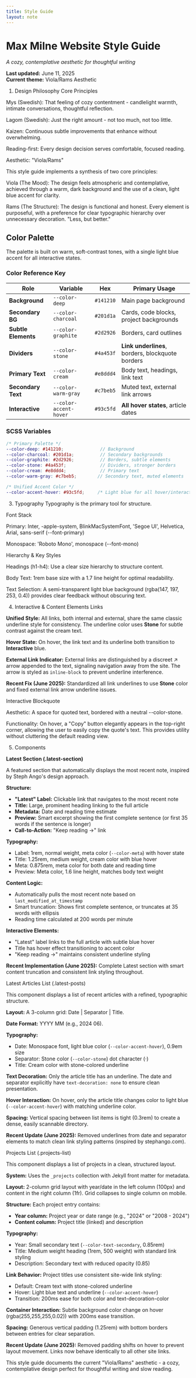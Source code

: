 ```yaml
---
title: Style Guide
layout: note
---
```


# Max Milne Website Style Guide
*A cozy, contemplative aesthetic for thoughtful writing*

**Last updated:** June 11, 2025  
**Current theme:** Viola/Rams Aesthetic

1. Design Philosophy
Core Principles

Mys (Swedish): That feeling of cozy contentment - candlelight warmth, intimate conversations, thoughtful reflection.

Lagom (Swedish): Just the right amount - not too much, not too little.

Kaizen: Continuous subtle improvements that enhance without overwhelming.

Reading-first: Every design decision serves comfortable, focused reading.

Aesthetic: "Viola/Rams"

This style guide implements a synthesis of two core principles:

Viola (The Mood): The design feels atmospheric and contemplative, achieved through a warm, dark background and the use of a clean, light blue accent for clarity.

Rams (The Structure): The design is functional and honest. Every element is purposeful, with a preference for clear typographic hierarchy over unnecessary decoration. "Less, but better."

## Color Palette
The palette is built on warm, soft-contrast tones, with a single light blue accent for all interactive states.

### Color Reference Key

| Role | Variable | Hex | Primary Usage |
|------|----------|-----|---------------|
| **Background** | `--color-deep` | `#141210` | Main page background |
| **Secondary BG** | `--color-charcoal` | `#201d1a` | Cards, code blocks, project backgrounds |
| **Subtle Elements** | `--color-graphite` | `#2d2926` | Borders, card outlines |
| **Dividers** | `--color-stone` | `#4a453f` | **Link underlines**, borders, blockquote borders |
| **Primary Text** | `--color-cream` | `#e8ddd4` | Body text, headings, link text |
| **Secondary Text** | `--color-warm-gray` | `#c7beb5` | Muted text, external link arrows |
| **Interactive** | `--color-accent-hover` | `#93c5fd` | **All hover states**, article dates |

### SCSS Variables

```scss
/* Primary Palette */
--color-deep: #141210;              // Background
--color-charcoal: #201d1a;          // Secondary backgrounds
--color-graphite: #2d2926;          // Borders, subtle elements
--color-stone: #4a453f;             // Dividers, stronger borders
--color-cream: #e8ddd4;             // Primary text
--color-warm-gray: #c7beb5;        // Secondary text, muted elements

/* Unified Accent Color */
--color-accent-hover: #93c5fd;     /* Light blue for all hover/interactive states */
```

3. Typography
Typography is the primary tool for structure.

Font Stack

Primary: Inter, -apple-system, BlinkMacSystemFont, 'Segoe UI', Helvetica, Arial, sans-serif (--font-primary)

Monospace: 'Roboto Mono', monospace (--font-mono)

Hierarchy & Key Styles

Headings (h1-h4): Use a clear size hierarchy to structure content.

Body Text: 1rem base size with a 1.7 line height for optimal readability.

Text Selection: A semi-transparent light blue background (rgba(147, 197, 253, 0.4)) provides clear feedback without obscuring text.

4. Interactive & Content Elements
Links

**Unified Style:** All links, both internal and external, share the same classic underline style for consistency. The underline color uses **Stone** for subtle contrast against the cream text.

**Hover State:** On hover, the link text and its underline both transition to **Interactive** blue.

**External Link Indicator:** External links are distinguished by a discreet ↗ arrow appended to the text, signaling navigation away from the site. The arrow is styled as `inline-block` to prevent underline interference.

**Recent Fix (June 2025):** Standardized all link underlines to use **Stone** color and fixed external link arrow underline issues.

Interactive Blockquote

Aesthetic: A space for quoted text, bordered with a neutral --color-stone.

Functionality: On hover, a "Copy" button elegantly appears in the top-right corner, allowing the user to easily copy the quote's text. This provides utility without cluttering the default reading view.

5. Components

**Latest Section (.latest-section)**

A featured section that automatically displays the most recent note, inspired by Steph Ango's design approach.

**Structure:**
- **"Latest" Label:** Clickable link that navigates to the most recent note
- **Title:** Large, prominent heading linking to the full article
- **Metadata:** Date and reading time estimate
- **Preview:** Smart excerpt showing the first complete sentence (or first 35 words if the sentence is longer)
- **Call-to-Action:** "Keep reading →" link

**Typography:**
- Label: 1rem, normal weight, meta color (`--color-meta`) with hover state
- Title: 1.25rem, medium weight, cream color with blue hover
- Meta: 0.875rem, meta color for both date and reading time
- Preview: Meta color, 1.6 line height, matches body text weight

**Content Logic:**
- Automatically pulls the most recent note based on `last_modified_at_timestamp`
- Smart truncation: Shows first complete sentence, or truncates at 35 words with ellipsis
- Reading time calculated at 200 words per minute

**Interactive Elements:**
- "Latest" label links to the full article with subtle blue hover
- Title has hover effect transitioning to accent color
- "Keep reading →" maintains consistent underline styling

**Recent Implementation (June 2025):** Complete Latest section with smart content truncation and consistent link styling throughout.

Latest Articles List (.latest-posts)

This component displays a list of recent articles with a refined, typographic structure.

**Layout:** A 3-column grid: Date | Separator | Title.

**Date Format:** YYYY MM (e.g., 2024 06).

**Typography:** 
- Date: Monospace font, light blue color (`--color-accent-hover`), 0.9em size
- Separator: Stone color (`--color-stone`) dot character (·)
- Title: Cream color with stone-colored underline

**Text Decoration:** Only the article title has an underline. The date and separator explicitly have `text-decoration: none` to ensure clean presentation.

**Hover Interaction:** On hover, only the article title changes color to light blue (`--color-accent-hover`) with matching underline color.

**Spacing:** Vertical spacing between list items is tight (0.3rem) to create a dense, easily scannable directory.

**Recent Update (June 2025):** Removed underlines from date and separator elements to match clean link styling patterns (inspired by stephango.com).

Projects List (.projects-list)

This component displays a list of projects in a clean, structured layout.

**System:** Uses the `_projects` collection with Jekyll front matter for metadata.

**Layout:** 2-column grid layout with year/date in the left column (100px) and content in the right column (1fr). Grid collapses to single column on mobile.

**Structure:** Each project entry contains:
- **Year column:** Project year or date range (e.g., "2024" or "2008 - 2024")
- **Content column:** Project title (linked) and description

**Typography:** 
- Year: Small secondary text (`--color-text-secondary`, 0.85rem)
- Title: Medium weight heading (1rem, 500 weight) with standard link styling
- Description: Secondary text with reduced opacity (0.85)

**Link Behavior:** Project titles use consistent site-wide link styling:
- Default: Cream text with stone-colored underline
- Hover: Light blue text and underline (`--color-accent-hover`)
- Transition: 200ms ease for both color and text-decoration-color

**Container Interaction:** Subtle background color change on hover (rgba(255,255,255,0.02)) with 200ms ease transition.

**Spacing:** Generous vertical padding (1.25rem) with bottom borders between entries for clear separation.

**Recent Update (June 2025):** Removed padding shifts on hover to prevent layout movement. Links now behave identically to all other site links.

This style guide documents the current "Viola/Rams" aesthetic - a cozy, contemplative design perfect for thoughtful writing and slow reading.

